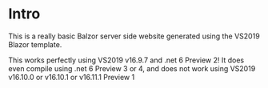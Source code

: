 # Intro
This is a really basic Balzor server side website generated using the VS2019 Blazor template.

This works perfectly using VS2019 v16.9.7 and .net 6 Preview 2!
It does even compile using .net 6 Preview 3 or 4, and does not work using VS2019 v16.10.0 or v16.10.1 or v16.11.1 Preview 1
